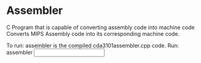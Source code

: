 # Assembler
C Program that is capable of converting assembly code into machine code
Converts MIPS Assembly code into its corresponding machine code.

To run:
assembler is the compiled cda3101assembler.cpp code. Run: assembler <INPUT ASSEMBLY FILE> <DESIRED MACHINE CODE OUTPUT FILE>
